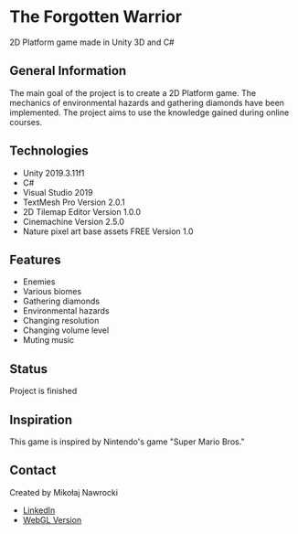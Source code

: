 # The Forgotten Warrior
2D Platform game made in Unity 3D and C#

## General Information
The main goal of the project is to create a 2D Platform game. The mechanics of environmental hazards and gathering diamonds have been implemented. The project aims to use the knowledge gained during online courses.

## Technologies
* Unity 2019.3.11f1
* C#
* Visual Studio 2019
* TextMesh Pro Version 2.0.1
* 2D Tilemap Editor Version 1.0.0
* Cinemachine Version 2.5.0
* Nature pixel art base assets FREE Version 1.0

## Features
* Enemies 
* Various biomes
* Gathering diamonds
* Environmental hazards
* Changing resolution
* Changing volume level
* Muting music


## Status
Project is finished

## Inspiration
This game is inspired by Nintendo's game "Super Mario Bros."

## Contact
Created by Mikołaj Nawrocki

* [LinkedIn](https://www.linkedin.com/in/mikołaj-nawrocki/)
* [WebGL Version](https://simmer.io/@BushyAxis793/the-forgotten-warrior)
